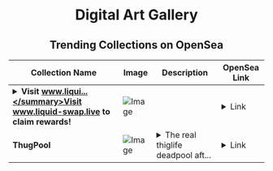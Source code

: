 <div align="center">

# Digital Art Gallery

## Trending Collections on OpenSea

| Collection Name                       | Image                                                                                     | Description                       | OpenSea Link                                                                                          |
|---------------------------------------|-------------------------------------------------------------------------------------------|-----------------------------------|--------------------------------------------------------------------------------------------------------|
| **<details><summary>Visit www.liqui...</summary>Visit www.liquid-swap.live to claim rewards!</details>** | ![Image](https://i.seadn.io/s/raw/files/b69440a070a793fe9b43bde7ed2dbc80.png?w=500&auto=format?w=200&auto=format) |  | <details><summary>Link</summary>[Visit www.liquid-swap.live to claim rewards!](https://opensea.io/collection/visit-www-liquid-swap-live-to-claim-rewards-21)</details> |
| **ThugPool** | ![Image](https://i.seadn.io/s/raw/files/3a398676f65a998b6126608ec399a1df.jpg?w=500&auto=format?w=200&auto=format) | <details><summary>The real thiglife deadpool aft...</summary>The real thiglife deadpool after his new movie with Wolverine!!</details> | <details><summary>Link</summary>[ThugPool](https://opensea.io/collection/thugpool-1)</details> |

</div>